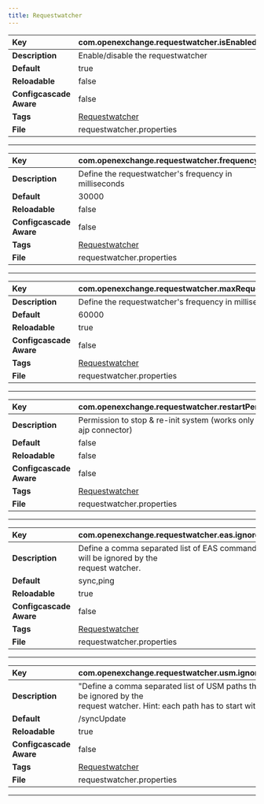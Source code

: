 ```yaml
---
title: Requestwatcher
---
```


| __Key__ | com.openexchange.requestwatcher.isEnabled |
|:----------------|:--------|
| __Description__ | Enable/disable the requestwatcher<br> |
| __Default__ | true |
| __Reloadable__ | false |
| __Configcascade Aware__ | false |
| __Tags__ | <a href="https://documentation.open-xchange.com/latest/middleware/configuration/tags/Requestwatcher.html">Requestwatcher</a> |
| __File__ | requestwatcher.properties |

---
| __Key__ | com.openexchange.requestwatcher.frequency |
|:----------------|:--------|
| __Description__ | Define the requestwatcher's frequency in milliseconds<br> |
| __Default__ | 30000 |
| __Reloadable__ | false |
| __Configcascade Aware__ | false |
| __Tags__ | <a href="https://documentation.open-xchange.com/latest/middleware/configuration/tags/Requestwatcher.html">Requestwatcher</a> |
| __File__ | requestwatcher.properties |

---
| __Key__ | com.openexchange.requestwatcher.maxRequestAge |
|:----------------|:--------|
| __Description__ | Define the requestwatcher's frequency in milliseconds<br> |
| __Default__ | 60000 |
| __Reloadable__ | true |
| __Configcascade Aware__ | false |
| __Tags__ | <a href="https://documentation.open-xchange.com/latest/middleware/configuration/tags/Requestwatcher.html">Requestwatcher</a> |
| __File__ | requestwatcher.properties |

---
| __Key__ | com.openexchange.requestwatcher.restartPermission |
|:----------------|:--------|
| __Description__ | Permission to stop & re-init system (works only for the ajp connector)<br> |
| __Default__ | false |
| __Reloadable__ | false |
| __Configcascade Aware__ | false |
| __Tags__ | <a href="https://documentation.open-xchange.com/latest/middleware/configuration/tags/Requestwatcher.html">Requestwatcher</a> |
| __File__ | requestwatcher.properties |

---
| __Key__ | com.openexchange.requestwatcher.eas.ignore.cmd |
|:----------------|:--------|
| __Description__ | Define a comma separated list of EAS commands that will be ignored by the<br>request watcher.<br> |
| __Default__ | sync,ping |
| __Reloadable__ | true |
| __Configcascade Aware__ | false |
| __Tags__ | <a href="https://documentation.open-xchange.com/latest/middleware/configuration/tags/Requestwatcher.html">Requestwatcher</a> |
| __File__ | requestwatcher.properties |

---
| __Key__ | com.openexchange.requestwatcher.usm.ignore.path |
|:----------------|:--------|
| __Description__ | "Define a comma separated list of USM paths that will be ignored by the<br>request watcher. Hint: each path has to start with a '/'"<br> |
| __Default__ | /syncUpdate |
| __Reloadable__ | true |
| __Configcascade Aware__ | false |
| __Tags__ | <a href="https://documentation.open-xchange.com/latest/middleware/configuration/tags/Requestwatcher.html">Requestwatcher</a> |
| __File__ | requestwatcher.properties |

---
